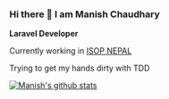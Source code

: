 ### Hi there 👋 I am Manish Chaudhary

__Laravel Developer__

Currently working in [ISOP NEPAL](https://isopnepal.com)

Trying to get my hands dirty with TDD

[![Manish's github stats](https://github-readme-stats.vercel.app/api?username=cmanish049)](https://github.com/anuraghazra/github-readme-stats)
